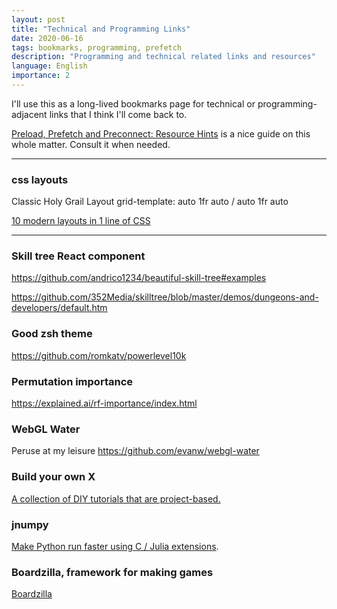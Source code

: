 ```yaml
---
layout: post
title: "Technical and Programming Links"
date: 2020-06-16
tags: bookmarks, programming, prefetch
description: "Programming and technical related links and resources"
language: English
importance: 2
---
```


I'll use this as a long-lived bookmarks page for technical or programming-adjacent links that I think I'll come back to.

[Preload, Prefetch and Preconnect: Resource Hints](https://wp-rocket.me/blog/preload-prefetch-preconnect-speed-site-browser-resource-hints/) is a nice guide on this whole matter. Consult it when needed.

---

### css layouts

Classic Holy Grail Layout
grid-template: auto 1fr auto / auto 1fr auto

[10 modern layouts in 1 line of CSS](https://www.youtube.com/watch?v=qm0IfG1GyZU)


---
### Skill tree React component

<https://github.com/andrico1234/beautiful-skill-tree#examples>

<https://github.com/352Media/skilltree/blob/master/demos/dungeons-and-developers/default.htm>

### Good zsh theme

<https://github.com/romkatv/powerlevel10k>

### Permutation importance
<https://explained.ai/rf-importance/index.html>

### WebGL Water
Peruse at my leisure
<https://github.com/evanw/webgl-water>

### Build your own X
[A collection of DIY tutorials that are project-based.](https://github.com/codecrafters-io/build-your-own-x)

### jnumpy
[Make Python run faster using C / Julia extensions](https://github.com/Suzhou-Tongyuan/jnumpy).

### Boardzilla, framework for making games
[Boardzilla](https://docs.boardzilla.io/introduction/creating-a-game)
